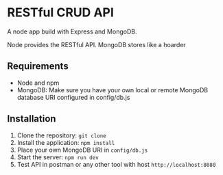 # RESTful CRUD API
A node app build with Express and MongoDB.

Node provides the RESTful API. MongoDB stores like a hoarder

## Requirements
  - Node and npm
  - MongoDB: Make sure you have your own local or remote MongoDB database URI configured in config/db.js

## Installation
  1. Clone the repository: `git clone` 
  2. Install the application: `npm install`
  3. Place your own MongoDB URI in `config/db.js`
  4. Start the server: `npm run dev`
  5. Test API in postman or any other tool with host `http://localhost:8080`
